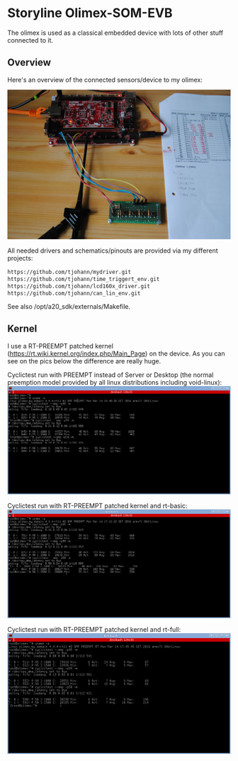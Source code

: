 Storyline Olimex-SOM-EVB
========================

The olimex is used as a classical embedded device with lots of other stuff connected to it.


Overview
--------

Here's an overview of the connected sensors/device to my olimex:

![Alt text](../../pics/olimex_gpio.jpg?raw=true "Overview")

All needed drivers and schematics/pinouts are provided via my different projects:

	https://github.com/tjohann/mydriver.git
	https://github.com/tjohann/time_triggert_env.git
	https://github.com/tjohann/lcd160x_driver.git
	https://github.com/tjohann/can_lin_env.git

See also /opt/a20_sdk/externals/Makefile.


Kernel
------

I use a RT-PREEMPT patched kernel (https://rt.wiki.kernel.org/index.php/Main_Page) on the device. As you can see on the pics below the difference are really huge.

Cyclictest run with PREEMPT instead of Server or Desktop (the normal preemption model provided by all linux distributions including void-linux):
![Alt text](../../pics/cyclictest_patched_kernel_with_preempt.png?raw=true "PREEMPT instead of Server/Desktop")

Cyclictest run with RT-PREEMPT patched kernel and rt-basic:
![Alt text](../../pics/cyclictest_patched_kernel_with_rt-basic.png?raw=true "RT-PREEMPT and rt-basic")

Cyclictest run with RT-PREEMPT patched kernel and rt-full:
![Alt text](../../pics/cyclictest_patched_kernel_with_rt-full.png?raw=true "RT-PREEMPT and rt-basic")

